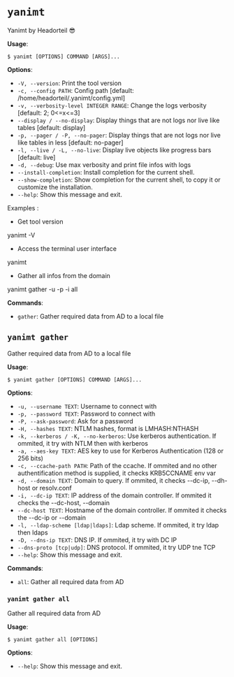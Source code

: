 # `yanimt`

Yanimt by Headorteil 😎

**Usage**:

```console
$ yanimt [OPTIONS] COMMAND [ARGS]...
```

**Options**:

* `-V, --version`: Print the tool version
* `-c, --config PATH`: Config path  [default: /home/headorteil/.yanimt/config.yml]
* `-v, --verbosity-level INTEGER RANGE`: Change the logs verbosity  [default: 2; 0<=x<=3]
* `--display / --no-display`: Display things that are not logs nor live like tables  [default: display]
* `-p, --pager / -P, --no-pager`: Display things that are not logs nor live like tables in less  [default: no-pager]
* `-l, --live / -L, --no-live`: Display live objects like progress bars  [default: live]
* `-d, --debug`: Use max verbosity and print file infos with logs
* `--install-completion`: Install completion for the current shell.
* `--show-completion`: Show completion for the current shell, to copy it or customize the installation.
* `--help`: Show this message and exit.

Examples :



- Get tool version

yanimt -V

- Access the terminal user interface

yanimt

- Gather all infos from the domain

yanimt gather -u <username> -p <password> -i <dc ip> all

**Commands**:

* `gather`: Gather required data from AD to a local file

## `yanimt gather`

Gather required data from AD to a local file

**Usage**:

```console
$ yanimt gather [OPTIONS] COMMAND [ARGS]...
```

**Options**:

* `-u, --username TEXT`: Username to connect with
* `-p, --password TEXT`: Password to connect with
* `-P, --ask-password`: Ask for a password
* `-H, --hashes TEXT`: NTLM hashes, format is LMHASH:NTHASH
* `-k, --kerberos / -K, --no-kerberos`: Use kerberos authentication. If ommited, it try with NTLM then with kerberos
* `-a, --aes-key TEXT`: AES key to use for Kerberos Authentication (128 or 256 bits)
* `-c, --ccache-path PATH`: Path of the ccache. If ommited and no other authentification method is supplied, it checks KRB5CCNAME env var
* `-d, --domain TEXT`: Domain to query. If ommited, it checks --dc-ip, --dh-host or resolv.conf
* `-i, --dc-ip TEXT`: IP address of the domain controller. If ommited it checks the --dc-host, --domain
* `--dc-host TEXT`: Hostname of the domain controller. If ommited it checks the --dc-ip or --domain
* `-l, --ldap-scheme [ldap|ldaps]`: Ldap scheme. If ommited, it try ldap then ldaps
* `-D, --dns-ip TEXT`: DNS IP. If ommited, it try with DC IP
* `--dns-proto [tcp|udp]`: DNS protocol. If ommited, it try UDP tne TCP
* `--help`: Show this message and exit.

**Commands**:

* `all`: Gather all required data from AD

### `yanimt gather all`

Gather all required data from AD

**Usage**:

```console
$ yanimt gather all [OPTIONS]
```

**Options**:

* `--help`: Show this message and exit.
